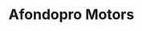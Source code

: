 ---
title: "Afondopro Motors"
url: /san-vicente-de-tagua-tagua/afondopro-motors/
shop: motocicleta
---